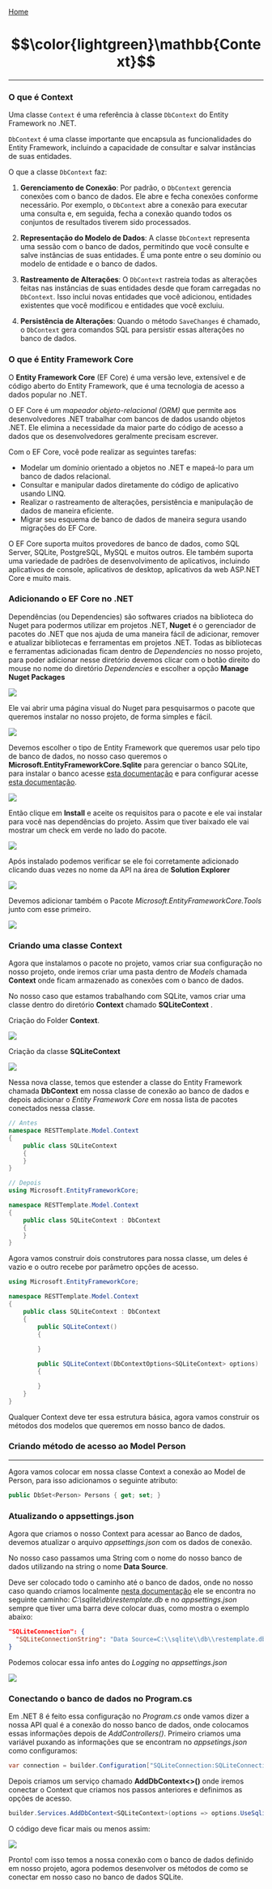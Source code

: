 [Home](README)

# $$\color{lightgreen}\mathbb{Context}$$

---

### O que é Context

Uma classe `Context` é uma referência à classe `DbContext` do Entity Framework no .NET. 

`DbContext` é uma classe importante que encapsula as funcionalidades do Entity Framework, incluindo a capacidade de consultar e salvar instâncias de suas entidades.

O que a classe `DbContext` faz:

1. **Gerenciamento de Conexão**: Por padrão, o `DbContext` gerencia conexões com o banco de dados. Ele abre e fecha conexões conforme necessário. Por exemplo, o `DbContext` abre a conexão para executar uma consulta e, em seguida, fecha a conexão quando todos os conjuntos de resultados tiverem sido processados.

2. **Representação do Modelo de Dados**: A classe `DbContext` representa uma sessão com o banco de dados, permitindo que você consulte e salve instâncias de suas entidades. É uma ponte entre o seu domínio ou modelo de entidade e o banco de dados.

3. **Rastreamento de Alterações**: O `DbContext` rastreia todas as alterações feitas nas instâncias de suas entidades desde que foram carregadas no `DbContext`. Isso inclui novas entidades que você adicionou, entidades existentes que você modificou e entidades que você excluiu.

4. **Persistência de Alterações**: Quando o método `SaveChanges` é chamado, o `DbContext` gera comandos SQL para persistir essas alterações no banco de dados.

### O que é Entity Framework Core

O __Entity Framework Core__ (EF Core) é uma versão leve, extensível e de código aberto do Entity Framework, que é uma tecnologia de acesso a dados popular no .NET.

O EF Core é um _mapeador objeto-relacional (ORM)_ que permite aos desenvolvedores .NET trabalhar com bancos de dados usando objetos .NET. Ele elimina a necessidade da maior parte do código de acesso a dados que os desenvolvedores geralmente precisam escrever.

Com o EF Core, você pode realizar as seguintes tarefas:

- Modelar um domínio orientado a objetos no .NET e mapeá-lo para um banco de dados relacional.
- Consultar e manipular dados diretamente do código de aplicativo usando LINQ.
- Realizar o rastreamento de alterações, persistência e manipulação de dados de maneira eficiente.
- Migrar seu esquema de banco de dados de maneira segura usando migrações do EF Core.

O EF Core suporta muitos provedores de banco de dados, como SQL Server, SQLite, PostgreSQL, MySQL e muitos outros. Ele também suporta uma variedade de padrões de desenvolvimento de aplicativos, incluindo aplicativos de console, aplicativos de desktop, aplicativos da web ASP.NET Core e muito mais.

### Adicionando o EF Core no .NET

Dependências (ou Dependencies) são softwares criados na biblioteca do Nuget para podermos utilizar em projetos .NET, __Nuget__ é o gerenciador de pacotes do .NET que nos ajuda de uma maneira fácil de adicionar, remover e atualizar bibliotecas e ferramentas em projetos .NET.
Todas as bibliotecas e ferramentas adicionadas ficam dentro de _Dependencies_ no nosso projeto, para poder adicionar nesse diretório devemos clicar com o botão direito do mouse no nome do diretório _Dependencies_ e escolher a opção __Manage Nuget Packages__ 

![](images/ASPNET_ManageNugetPackages1.png)

Ele vai abrir uma página visual do Nuget para pesquisarmos o pacote que queremos instalar no nosso projeto, de forma simples e fácil.

![](images/NugetPackages.png)

Devemos escolher o tipo de Entity Framework que queremos usar pelo tipo de banco de dados, no nosso caso queremos o __Microsoft.EntityFrameworkCore.Sqlite__ para gerenciar o banco SQLite, para instalar o banco acesse [esta documentação](../Configuration/SQLite-Install.md) e para configurar acesse [esta documentação](../Configuration/SQLite-Use.md).

![](images/ASPNET_ManageNugetPackages2.png)

Então clique em __Install__ e aceite os requisitos para o pacote e ele vai instalar para você nas dependências do projeto.
Assim que tiver baixado ele vai mostrar um check em verde no lado do pacote.

![](images/ASPNET_InstalledPackage.png)

Após instalado podemos verificar se ele foi corretamente adicionado clicando duas vezes no nome da API na área de __Solution Explorer__

![](images/ASPNET_VerifyPackages.png)

Devemos adicionar também o Pacote _Microsoft.EntityFrameworkCore.Tools_ junto com esse primeiro.

![](images/ASPNET_EFCorePackageTools.png)

### Criando uma classe Context

Agora que instalamos o pacote no projeto, vamos criar sua configuração no nosso projeto, onde iremos criar uma pasta dentro de _Models_ chamada __Context__ onde ficam armazenado as conexões com o banco de dados.

No nosso caso que estamos trabalhando com SQLite, vamos criar uma classe dentro do diretório __Context__ chamado __SQLiteContext__ .

Criação do Folder __Context__.

![](images/CreateContextFolder.gif)

Criação da classe __SQLiteContext__

![](images/CreateContextFile.gif)

Nessa nova classe, temos que estender a classe do Entity Framework chamada __DbContext__ em nossa classe de conexão ao banco de dados e depois adicionar o _Entity Framework Core_ em nossa lista de pacotes conectados nessa classe.

```csharp
// Antes
namespace RESTTemplate.Model.Context
{
    public class SQLiteContext
    {
    }
}

// Depois
using Microsoft.EntityFrameworkCore;

namespace RESTTemplate.Model.Context
{
    public class SQLiteContext : DbContext
    {
    }
}
```

Agora vamos construir dois construtores para nossa classe, um deles é vazio e o outro recebe por parâmetro opções de acesso.

```csharp
using Microsoft.EntityFrameworkCore;

namespace RESTTemplate.Model.Context
{
    public class SQLiteContext : DbContext
    {
        public SQLiteContext() 
        { 
            
        }

        public SQLiteContext(DbContextOptions<SQLiteContext> options) : base(options)
        {

        }
    }
}
```

Qualquer Context deve ter essa estrutura básica, agora vamos construir os métodos dos modelos que queremos em nosso banco de dados.

### Criando método de acesso ao Model Person

---

Agora vamos colocar em nossa classe Context a conexão ao Model de Person, para isso adicionamos o seguinte atributo:

```csharp
public DbSet<Person> Persons { get; set; }
```

### Atualizando o appsettings.json


Agora que criamos o nosso Context para acessar ao Banco de dados, devemos atualizar o arquivo _appsettings.json_ com os dados de conexão.

No nosso caso passamos uma String com o nome do nosso banco de dados utilizando na string o nome __Data Source__.

Deve ser colocado todo o caminho até o banco de dados, onde no nosso caso quando criamos localmente [nesta documentação](../Configuration/SQLite-Use) ele se encontra no seguinte caminho: _C:\sqlite\db\restemplate.db_ e no _appsettings.json_ sempre que tiver uma barra deve colocar duas, como mostra o exemplo abaixo:

```json
"SQLiteConnection": {
  "SQLiteConnectionString": "Data Source=C:\\sqlite\\db\\restemplate.db"  
}
```

 Podemos colocar essa info antes do _Logging_ no _appsettings.json_

![](images/appsettings.png)

### Conectando o banco de dados no Program.cs

Em .NET 8 é feito essa configuração no _Program.cs_ onde vamos dizer a nossa API qual é a conexão do nosso banco de dados, onde colocamos essas informações depois de _AddControllers()_.
Primeiro criamos uma variável puxando as informações que se encontram no _appsetings.json_ como configuramos:

```csharp
var connection = builder.Configuration["SQLiteConnection:SQLiteConnectionString"];
```

Depois criamos um serviço chamado __AddDbContext<>()__ onde iremos conectar o Context que criamos nos passos anteriores e definimos as opções de acesso. 

```csharp
builder.Services.AddDbContext<SQLiteContext>(options => options.UseSqlite(connection));
```

O código deve ficar mais ou menos assim:

![](images/programcs_database.png)

Pronto! com isso temos a nossa conexão com o banco de dados definido em nosso projeto, agora podemos desenvolver os métodos de como se conectar em nosso caso no banco de dados SQLite.

